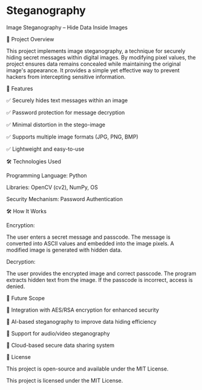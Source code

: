 # Steganography
Image Steganography – Hide Data Inside Images

📌 Project Overview

This project implements image steganography, a technique for securely hiding secret messages within digital images. By modifying pixel values, the project ensures data remains concealed while maintaining the original image's appearance. It provides a simple yet effective way to prevent hackers from intercepting sensitive information.

🚀 Features

✅ Securely hides text messages within an image

✅ Password protection for message decryption

✅ Minimal distortion in the stego-image

✅ Supports multiple image formats (JPG, PNG, BMP)

✅ Lightweight and easy-to-use

🛠 Technologies Used

Programming Language: Python

Libraries: OpenCV (cv2), NumPy, OS

Security Mechanism: Password Authentication

🛠 How It Works

Encryption:

The user enters a secret message and passcode.
The message is converted into ASCII values and embedded into the image pixels.
A modified image is generated with hidden data.

Decryption:

The user provides the encrypted image and correct passcode.
The program extracts hidden text from the image.
If the passcode is incorrect, access is denied.

📌 Future Scope

🔹 Integration with AES/RSA encryption for enhanced security

🔹 AI-based steganography to improve data hiding efficiency

🔹 Support for audio/video steganography

🔹 Cloud-based secure data sharing system

📜 License

This project is open-source and available under the MIT License.


This project is licensed under the MIT License.
